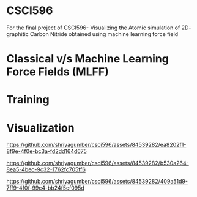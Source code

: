 # CSCI596
For the final project of CSCI596- 
Visualizing the Atomic simulation of 2D- graphitic Carbon Nitride obtained using machine learning force field

# Classical v/s Machine Learning Force Fields (MLFF)


# Training


# Visualization

https://github.com/shriyagumber/csci596/assets/84539282/ea8202f1-8f9e-4f0e-bc3a-fd2dd164d675

https://github.com/shriyagumber/csci596/assets/84539282/b530a264-8ea5-4bec-9c32-1762fc705ff6

https://github.com/shriyagumber/csci596/assets/84539282/409a51d9-7ff9-4f0f-99c4-bb24f5cf095d





